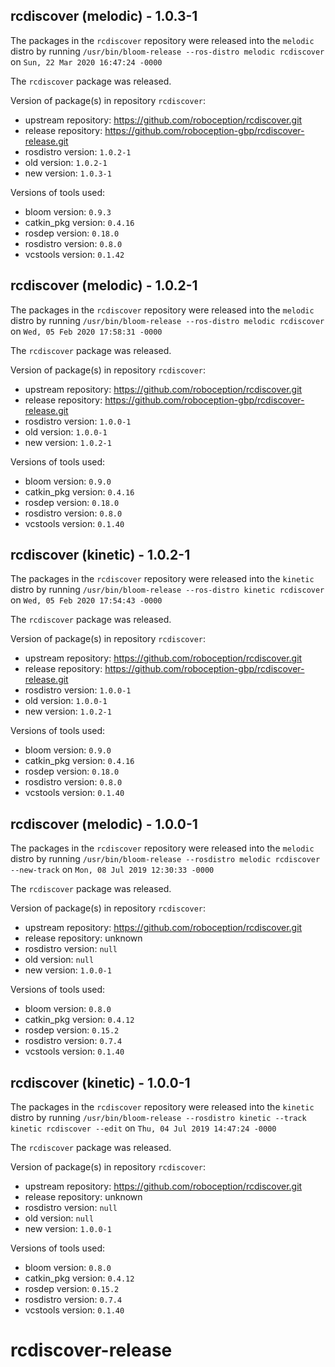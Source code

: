 ## rcdiscover (melodic) - 1.0.3-1

The packages in the `rcdiscover` repository were released into the `melodic` distro by running `/usr/bin/bloom-release --ros-distro melodic rcdiscover` on `Sun, 22 Mar 2020 16:47:24 -0000`

The `rcdiscover` package was released.

Version of package(s) in repository `rcdiscover`:

- upstream repository: https://github.com/roboception/rcdiscover.git
- release repository: https://github.com/roboception-gbp/rcdiscover-release.git
- rosdistro version: `1.0.2-1`
- old version: `1.0.2-1`
- new version: `1.0.3-1`

Versions of tools used:

- bloom version: `0.9.3`
- catkin_pkg version: `0.4.16`
- rosdep version: `0.18.0`
- rosdistro version: `0.8.0`
- vcstools version: `0.1.42`


## rcdiscover (melodic) - 1.0.2-1

The packages in the `rcdiscover` repository were released into the `melodic` distro by running `/usr/bin/bloom-release --ros-distro melodic rcdiscover` on `Wed, 05 Feb 2020 17:58:31 -0000`

The `rcdiscover` package was released.

Version of package(s) in repository `rcdiscover`:

- upstream repository: https://github.com/roboception/rcdiscover.git
- release repository: https://github.com/roboception-gbp/rcdiscover-release.git
- rosdistro version: `1.0.0-1`
- old version: `1.0.0-1`
- new version: `1.0.2-1`

Versions of tools used:

- bloom version: `0.9.0`
- catkin_pkg version: `0.4.16`
- rosdep version: `0.18.0`
- rosdistro version: `0.8.0`
- vcstools version: `0.1.40`


## rcdiscover (kinetic) - 1.0.2-1

The packages in the `rcdiscover` repository were released into the `kinetic` distro by running `/usr/bin/bloom-release --ros-distro kinetic rcdiscover` on `Wed, 05 Feb 2020 17:54:43 -0000`

The `rcdiscover` package was released.

Version of package(s) in repository `rcdiscover`:

- upstream repository: https://github.com/roboception/rcdiscover.git
- release repository: https://github.com/roboception-gbp/rcdiscover-release.git
- rosdistro version: `1.0.0-1`
- old version: `1.0.0-1`
- new version: `1.0.2-1`

Versions of tools used:

- bloom version: `0.9.0`
- catkin_pkg version: `0.4.16`
- rosdep version: `0.18.0`
- rosdistro version: `0.8.0`
- vcstools version: `0.1.40`


## rcdiscover (melodic) - 1.0.0-1

The packages in the `rcdiscover` repository were released into the `melodic` distro by running `/usr/bin/bloom-release --rosdistro melodic rcdiscover --new-track` on `Mon, 08 Jul 2019 12:30:33 -0000`

The `rcdiscover` package was released.

Version of package(s) in repository `rcdiscover`:

- upstream repository: https://github.com/roboception/rcdiscover.git
- release repository: unknown
- rosdistro version: `null`
- old version: `null`
- new version: `1.0.0-1`

Versions of tools used:

- bloom version: `0.8.0`
- catkin_pkg version: `0.4.12`
- rosdep version: `0.15.2`
- rosdistro version: `0.7.4`
- vcstools version: `0.1.40`


## rcdiscover (kinetic) - 1.0.0-1

The packages in the `rcdiscover` repository were released into the `kinetic` distro by running `/usr/bin/bloom-release --rosdistro kinetic --track kinetic rcdiscover --edit` on `Thu, 04 Jul 2019 14:47:24 -0000`

The `rcdiscover` package was released.

Version of package(s) in repository `rcdiscover`:

- upstream repository: https://github.com/roboception/rcdiscover.git
- release repository: unknown
- rosdistro version: `null`
- old version: `null`
- new version: `1.0.0-1`

Versions of tools used:

- bloom version: `0.8.0`
- catkin_pkg version: `0.4.12`
- rosdep version: `0.15.2`
- rosdistro version: `0.7.4`
- vcstools version: `0.1.40`


# rcdiscover-release
